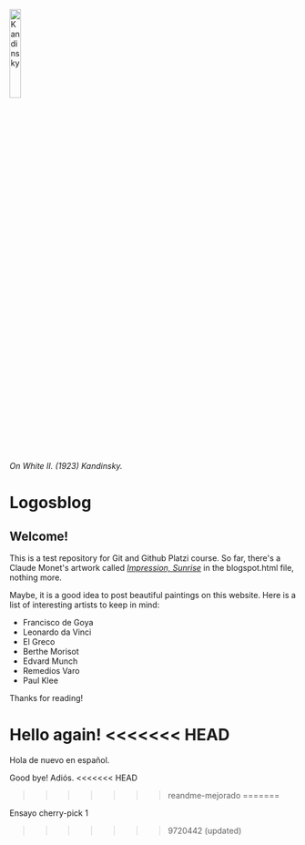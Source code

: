 <a href="https://imgur.com/CCQDFHI"><img src="https://imgur.com/CCQDFHI.jpg" width="20%" alt="Kandinsky"></a>

*On White II. (1923) Kandinsky.*
  
# Logosblog

## Welcome!

This is a test repository for Git and Github Platzi course.
So far, there's a Claude Monet's artwork called 
[*Impression, Sunrise*](https://en.wikipedia.org/wiki/Impression,_Sunrise) in the blogspot.html file, nothing more. 

Maybe, it is a good idea to post beautiful paintings on this website.
Here is a list of interesting artists to keep in mind:
- Francisco de Goya
- Leonardo da Vinci
- El Greco
- Berthe Morisot
- Edvard Munch
- Remedios Varo
- Paul Klee

Thanks for reading!

Hello again!
<<<<<<< HEAD
=======

Hola de nuevo en español.

Good bye!
Adiós.
<<<<<<< HEAD
>>>>>>> reandme-mejorado
=======

Ensayo cherry-pick 1
>>>>>>> 9720442 (updated)
